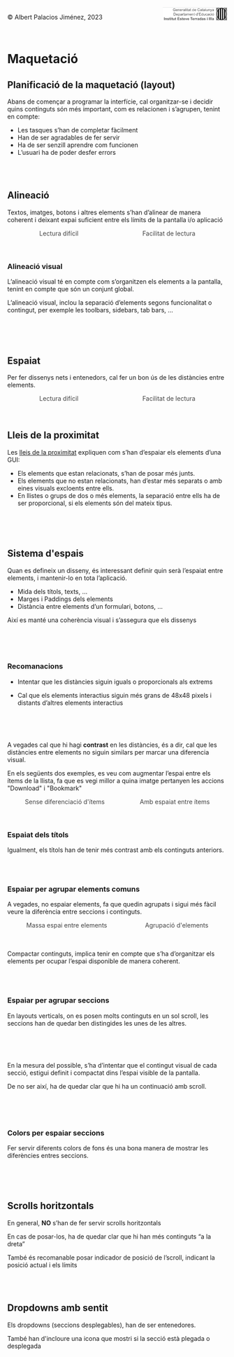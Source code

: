 <div style="display: flex; width: 100%;">
    <div style="flex: 1; padding: 0px;">
        <p>© Albert Palacios Jiménez, 2023</p>
    </div>
    <div style="flex: 1; padding: 0px; text-align: right;">
        <img src="../assets/ieti.png" height="32" alt="Logo de IETI" style="max-height: 32px;">
    </div>
</div>
<br/>

# Maquetació

## Planificació de la maquetació (layout)

Abans de començar a programar la interfície, cal organitzar-se i decidir quins continguts són més important, com es relacionen i s’agrupen, tenint en compte:

- Les tasques s’han de completar fàcilment
- Han de ser agradables de fer servir
- Ha de ser senzill aprendre com funcionen
- L’usuari ha de poder desfer errors

<center><img src="./assets/intro.png" style="max-width: 90%; max-height: 250px;" alt="">
<br/></center>
<br/>

## Alineació

Textos, imatges, botons i altres elements s’han d’alinear de manera coherent i deixant expai suficient entre els límits de la pantalla i/o aplicació

<style>
.image-container {
    display: flex;
    justify-content: space-between;
    width: 100%;
}

.image-item {
    display: flex;
    flex-grow: 1;
    flex-direction: column;
    padding: 0px;
    display: flex;
    justify-content: center;
    align-items: center;
}

.image-item img {
    max-height: 450px;
    height: auto;
    width: auto;
    max-width: 90%;

}

.image-item-big img:first-child {
    max-height: 500px !important;
}

.image-item div {
    color: #444444;
    text-align: center;
}
</style>
<div class="image-container">
    <div class="image-item">
        <img src="./assets/alignwrong.png" alt="">
        <div>Lectura difícil</div>
    </div>
    <div class="image-item">
        <img src="./assets/alignright.png" alt="">
        <div>Facilitat de lectura</div>
    </div>
</div>
<br/>
<br/>

### Alineació visual

L’alineació visual té en compte com s’organitzen els elements a la pantalla, tenint en compte que són un conjunt global.

L’alineació visual, inclou la separació d’elements segons funcionalitat o contingut, per exemple les toolbars, sidebars, tab bars, …

<center><img src="./assets/visualalign.png" style="max-width: 90%; max-height: 350px;" alt="">
<br/></center>
<br/>
<br/>

## Espaiat

Per fer dissenys nets i entenedors, cal fer un bon ús de les distàncies entre elements.

<div class="image-container">
    <div class="image-item">
        <img src="./assets/spacingwrong.png" alt="">
        <div>Lectura difícil</div>
    </div>
    <div class="image-item">
        <img src="./assets/spacingright.png" alt="">
        <div>Facilitat de lectura</div>
    </div>
</div>
<br/>
<br/>

## Lleis de la proximitat

Les [lleis de la proximitat](https://en.wikipedia.org/wiki/Principles_of_grouping) expliquen com s’han d’espaiar els elements d’una GUI:

- Els elements que estan relacionats, s’han de posar més junts.
- Els elements que no estan relacionats, han d’estar més separats o amb eines visuals excloents entre ells.
- En llistes o grups de dos o més elements, la separació entre ells ha de ser proporcional, si els elements són del mateix tipus.

<center><img src="./assets/proximitylaws.png" style="max-width: 90%; max-height: 350px;" alt="">
<br/></center>
<br/>
<br/>

## Sistema d'espais

Quan es defineix un disseny, és interessant definir quin serà l’espaiat entre elements, i mantenir-lo en tota l’aplicació.

- Mida dels títols, texts, …
- Marges i Paddings dels elements
- Distància entre elements d’un formulari, botons, …

Així es manté una coherència visual i s’assegura que els dissenys 

<center><img src="./assets/spacingsystem.png" style="max-width: 90%; max-height: 350px;" alt="">
<br/></center>
<br/>
<br/>

### Recomanacions

- Intentar que les distàncies siguin iguals o proporcionals als extrems

- Cal que els elements interactius siguin més grans de 48x48 pixels i distants d’altres elements interactius

<center><img src="./assets/spacingrecommendations.png" style="max-width: 90%; max-height: 350px;" alt="">
<br/></center>
<br/>
<br/>

A vegades cal que hi hagi **contrast** en les distàncies, és a dir, cal que les distàncies entre elements no siguin similars per marcar una diferencia visual.

En els següents dos exemples, es veu com augmentar l’espai entre els ítems de la llista, fa que es vegi millor a quina imatge pertanyen les accions "Download" i "Bookmark"

<div class="image-container">
    <div class="image-item">
        <img src="./assets/spacingcontrastwrong.png" alt="">
        <div>Sense diferenciació d'ítems</div>
    </div>
    <div class="image-item">
        <img src="./assets/spacingcontrastright.png" alt="">
        <div>Amb espaiat entre ítems</div>
    </div>
</div>
<br/>
<br/>

### Espaiat dels títols

Igualment, els títols han de tenir més contrast amb els continguts anteriors.

<div class="image-container">
    <div class="image-item">
        <img src="./assets/spacingtitlewrong.png" alt="">
    </div>
    <div class="image-item">
        <img src="./assets/spacingtitleright.png" alt="">
    </div>
</div>
<br/>
<br/>

### Espaiar per agrupar elements comuns

A vegades, no espaiar elements, fa que quedin agrupats i sigui més fàcil veure la diferència entre seccions i continguts.

<div class="image-container">
    <div class="image-item">
        <img src="./assets/spacinggroupwrong.png" alt="">
        <div>Massa espai entre elements</div>
    </div>
    <div class="image-item">
        <img src="./assets/spacinggroupright.png" alt="">
        <div>Agrupació d'elements</div>
    </div>
</div>
<br/>
<br/>

Compactar continguts, implica tenir en compte que s’ha d’organitzar els elements per ocupar l’espai disponible de manera coherent.

<div class="image-container">
    <div class="image-item">
        <img src="./assets/spacingorganizedwrong.png" alt="">
    </div>
    <div class="image-item">
        <img src="./assets/spacingorganizedright.png" alt="">
    </div>
</div>
<br/>
<br/>


### Espaiar per agrupar seccions

En layouts verticals, on es posen molts continguts en un sol scroll, les seccions han de quedar ben distingides les unes de les altres.

<center><img src="./assets/spacingsections0.png" style="max-width: 90%; max-height: 350px;" alt="">
<br/></center>
<br/>
<br/>

En la mesura del possible, s’ha d’intentar que el contingut visual de cada secció, estigui definit i compactat dins l’espai visible de la pantalla.

De no ser així, ha de quedar clar que hi ha un continuació amb scroll.

<center><img src="./assets/spacingsections1.png" style="max-width: 90%; max-height: 350px;" alt="">
<br/></center>
<br/>
<br/>

### Colors per espaiar seccions

Fer servir diferents colors de fons és una bona manera de mostrar les diferències entres seccions.

<center><img src="./assets/colors.gif" style="max-width: 90%; max-height: 350px;" alt="">
<br/></center>
<br/>
<br/>

## Scrolls horitzontals

En general, **NO** s’han de fer servir scrolls horitzontals

En cas de posar-los, ha de quedar clar que hi han més continguts “a la dreta”

També és recomanable posar indicador de posició de l’scroll, indicant la posició actual i els límits

<div class="image-container">
    <div class="image-item">
        <img src="./assets/horizscroll0.png" alt="">
    </div>
    <div class="image-item">
        <img src="./assets/horizscroll1.gif" alt="">
    </div>
</div>
<br/>
<br/>

## Dropdowns amb sentit

Els dropdowns (seccions desplegables), han de ser entenedores.

També han d'incloure una icona que mostri si la secció està plegada o desplegada

<div class="image-container">
    <div class="image-item">
        <img src="./assets/dropdownwrong.png" alt="">
    </div>
    <div class="image-item">
        <img src="./assets/dropdownright.png" alt="">
    </div>
</div>
<br/>
<br/>
 